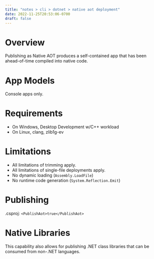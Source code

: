 ```yaml
---
title: "notes > cli > dotnet > native aot deployment"
date: 2022-11-25T20:53:06-0700
draft: false
---
```

# Overview
Publishing as Native AOT produces a self-contained app that has been ahead-of-time compiled into native code.

# App Models
Console apps only.

# Requirements
- On Windows, Desktop Development w/C++ workload
- On Linux, clang, zlib1g-ev

# Limitations
- All limitations of trimming apply.
- All limitations of single-file deployments apply.
- No dynamic loading (`Assembly.LoadFile`)
- No runtime code generation (`System.Reflection.Emit`)


# Publishing
.csproj:
`<PublishAot>true</PublishAot>`

# Native Libraries
This capability also allows for publishing .NET class libraries that can be consumed from non-.NET languages.